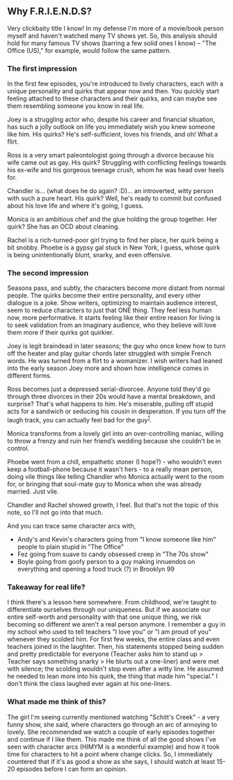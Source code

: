 ## Why F.R.I.E.N.D.S?

Very clickbaity title I know! In my defense I'm more of a movie/book person myself and haven't watched many TV shows yet. So, this analysis should hold for many famous TV shows (barring a few solid ones I know) – "The Office (US)," for example, would follow the same pattern.

### The first impression

In the first few episodes, you're introduced to lively characters, each with a unique personality and quirks that appear now and then. You quickly start feeling attached to these characters and their quirks, and can maybe see them resembling someone you know in real life.

Joey is a struggling actor who, despite his career and financial situation, has such a jolly outlook on life you immediately wish you knew someone like him. His quirks? He's self-sufficient, loves his friends, and oh! What a flirt.

Ross is a very smart paleontologist going through a divorce because his wife came out as gay. His quirk? Struggling with conflicting feelings towards his ex-wife and his gorgeous teenage crush, whom he was head over heels for.

Chandler is... (what does he do again? :D)... an introverted, witty person with such a pure heart. His quirk? Well, he's ready to commit but confused about his love life and where it's going, I guess.

Monica is an ambitious chef and the glue holding the group together. Her quirk? She has an OCD about cleaning.

Rachel is a rich-turned-poor girl trying to find her place, her quirk being a bit snobby. Phoebe is a gypsy gal stuck in New York, I guess, whose quirk is being unintentionally blunt, snarky, and even offensive.

### The second impression

Seasons pass, and subtly, the characters become more distant from normal people. The quirks become their entire personality, and every other dialogue is a joke. Show writers, optimizing to maintain audience interest, seem to reduce characters to just that ONE thing. They feel less human now, more performative. It starts feeling like their entire reason for living is to seek validation from an imaginary audience, who they believe will love them more if their quirks got quirkier.

Joey is legit braindead in later seasons; the guy who once knew how to turn off the heater and play guitar chords later struggled with simple French words. He was turned from a flirt to a womanizer. I wish writers had leaned into the early season Joey more and shown how intelligence comes in different forms.

Ross becomes just a depressed serial-divorcee. Anyone told they'd go through three divorces in their 20s would have a mental breakdown, and surprise? That's what happens to him. He's miserable, pulling off stupid acts for a sandwich or seducing his cousin in desperation. If you turn off the laugh track, you can actually feel bad for the guy<sup>[1](https://www.youtube.com/watch?v=4H6Ux3l75Rc)</sup>.

Monica transforms from a lovely girl into an over-controlling maniac, willing to throw a frenzy and ruin her friend’s wedding because she couldn’t be in control.

Phoebe went from a chill, empathetic stoner (I hope?) - who wouldn't even keep a football-phone because it wasn't hers - to a really mean person, doing vile things like telling Chandler who Monica actually went to the room for, or bringing that soul-mate guy to Monica when she was already married. Just vile.

Chandler and Rachel showed growth, I feel. But that's not the topic of this note, so I'll not go into that much.

And you can trace same character arcs with,

- Andy's and Kevin's characters going from "I know someone like him" people to plain stupid in "The Office"
- Fez going from suave to candy obsessed creep in "The 70s show"
- Boyle going from goofy person to a guy making innuendos on everything and opening a food truck (?) in Brooklyn 99

### Takeaway for real life?

I think there's a lesson here somewhere. From childhood, we're taught to differentiate ourselves through our uniqueness. But if we associate our entire self-worth and personality with that one unique thing, we risk becoming so different we aren't a real person anymore. I remember a guy in my school who used to tell teachers "I love you" or "I am proud of you" whenever they scolded him. For first few weeks, the entire class and even teachers joined in the laughter. Then, his statements stopped being sudden and pretty predictable for everyone (Teacher asks him to stand up > Teacher says something snarky > He blurts out a one-liner) and were met with silence; the scolding wouldn't stop even after a witty line. He assumed he needed to lean more into his quirk, the thing that made him "special." I don't think the class laughed ever again at his one-liners.

### What made me think of this?

The girl I'm seeing currently mentioned watching "Schitt's Creek" - a very funny show, she said, where characters go through an arc of annoying to lovely. She recommended we watch a couple of early episodes together and continue if I like them. This made me think of all the good shows I've seen with character arcs (HIMYM is a wonderful example) and how it took time for characters to hit a point where change clicks. So, I immediately countered that if it's as good a show as she says, I should watch at least 15-20 episodes before I can form an opinion.
